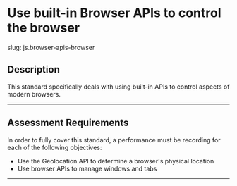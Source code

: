 # Use built-in Browser APIs to control the browser

slug: js.browser-apis-browser

## Description
This standard specifically deals with using built-in APIs to control aspects of modern browsers.

---
## Assessment Requirements
In order to fully cover this standard, a performance must be recording for each of the following objectives:

- Use the Geolocation API to determine a browser's physical location
- Use browser APIs to manage windows and tabs

---
